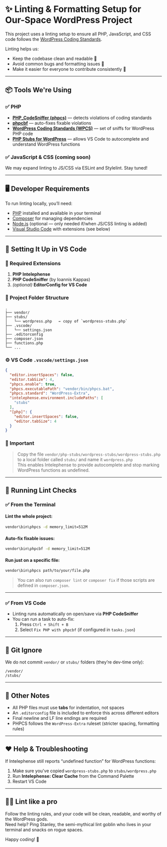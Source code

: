 # ✨ Linting & Formatting Setup for Our-Space WordPress Project

This project uses a linting setup to ensure all PHP, JavaScript, and CSS code follows the [WordPress Coding Standards](https://developer.wordpress.org/coding-standards/wordpress-coding-standards/).

Linting helps us:
- Keep the codebase clean and readable 🧼
- Avoid common bugs and formatting issues 🐛
- Make it easier for everyone to contribute consistently 🤝

---

## 📦 Tools We're Using

### ✅ PHP
- **[PHP_CodeSniffer (phpcs)](https://github.com/squizlabs/PHP_CodeSniffer)** — detects violations of coding standards
- **[phpcbf](https://github.com/squizlabs/PHP_CodeSniffer)** — auto-fixes fixable violations
- **[WordPress Coding Standards (WPCS)](https://github.com/WordPress/WordPress-Coding-Standards)** — set of sniffs for WordPress PHP code
- **[PHP Stubs for WordPress](https://github.com/php-stubs/wordpress-stubs)** — allows VS Code to autocomplete and understand WordPress functions

### ✅ JavaScript & CSS (coming soon)
We may expand linting to JS/CSS via ESLint and Stylelint. Stay tuned!

---

## 🖥️ Developer Requirements

To run linting locally, you’ll need:

- [PHP](https://www.php.net/downloads.php) installed and available in your terminal
- [Composer](https://getcomposer.org/) for managing dependencies
- [Node.js](https://nodejs.org/) (optional — only needed if/when JS/CSS linting is added)
- [Visual Studio Code](https://code.visualstudio.com/) with extensions (see below)

---

## 🔧 Setting It Up in VS Code

### 🧩 Required Extensions

1. **PHP Intelephense**
2. **PHP CodeSniffer** (by Ioannis Kappas)
3. *(optional)* **EditorConfig for VS Code**

### 📁 Project Folder Structure

```
.
├── vendor/
├── stubs/
│   └── wordpress.php   ← copy of `wordpress-stubs.php`
├── .vscode/
│   └── settings.json
├── .editorconfig
├── composer.json
├── functions.php
└── ...
```

### ⚙️ VS Code `.vscode/settings.json`

```json
{
  "editor.insertSpaces": false,
  "editor.tabSize": 4,
  "phpcs.enable": true,
  "phpcs.executablePath": "vendor/bin/phpcs.bat",
  "phpcs.standard": "WordPress-Extra",
  "intelephense.environment.includePaths": [
    "stubs"
  ],
  "[php]": {
    "editor.insertSpaces": false,
    "editor.tabSize": 4
  }
}
```

### 🧠 Important

> Copy the file `vendor/php-stubs/wordpress-stubs/wordpress-stubs.php` to a local folder called `stubs/` and name it `wordpress.php`  
> This enables Intelephense to provide autocomplete and stop marking WordPress functions as undefined.

---

## 🚀 Running Lint Checks

### ✅ From the Terminal

#### Lint the whole project:
```bash
vendor\bin\phpcs -d memory_limit=512M
```

#### Auto-fix fixable issues:
```bash
vendor\bin\phpcbf -d memory_limit=512M
```

#### Run just on a specific file:
```bash
vendor\bin\phpcs path/to/your/file.php
```

> You can also run `composer lint` or `composer fix` if those scripts are defined in `composer.json`.

---

### ✅ From VS Code

- Linting runs automatically on open/save via **PHP CodeSniffer**
- You can run a task to auto-fix:
  1. Press `Ctrl + Shift + B`
  2. Select `Fix PHP with phpcbf` (if configured in `tasks.json`)

---

## 🔐 Git Ignore

We do not commit `vendor/` or `stubs/` folders (they’re dev-time only):

```
/vendor/
/stubs/
```

---

## 🧹 Other Notes

- All PHP files must use **tabs** for indentation, not spaces
- An `.editorconfig` file is included to enforce this across different editors
- Final newline and LF line endings are required
- PHPCS follows the `WordPress-Extra` ruleset (stricter spacing, formatting rules)

---

## ❤️ Help & Troubleshooting

If Intelephense still reports “undefined function” for WordPress functions:

1. Make sure you've copied `wordpress-stubs.php` to `stubs/wordpress.php`
2. Run **Intelephense: Clear Cache** from the Command Palette
3. Restart VS Code

---

## 🧙‍♂️ Lint like a pro

Follow the linting rules, and your code will be clean, readable, and worthy of the WordPress gods.  
Need help? Ping Stanley, the semi-mythical lint goblin who lives in your terminal and snacks on rogue spaces.

Happy coding! 🚀
```